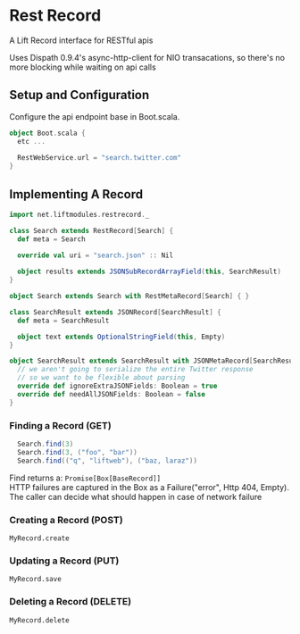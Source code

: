Rest Record
===========

A Lift Record interface for RESTful apis

Uses Dispath 0.9.4's async-http-client for NIO transacations,
so there's no more blocking while waiting on api calls

<h2>Setup and Configuration</h2>

Configure the api endpoint base in Boot.scala.

```scala
object Boot.scala {
  etc ...
   
  RestWebService.url = "search.twitter.com"
}
```

<h2>Implementing A Record</h2>

```scala
import net.liftmodules.restrecord._

class Search extends RestRecord[Search] {
  def meta = Search

  override val uri = "search.json" :: Nil
      
  object results extends JSONSubRecordArrayField(this, SearchResult)
}

object Search extends Search with RestMetaRecord[Search] { }

class SearchResult extends JSONRecord[SearchResult] {
  def meta = SearchResult

  object text extends OptionalStringField(this, Empty)
}

object SearchResult extends SearchResult with JSONMetaRecord[SearchResult] {
  // we aren't going to serialize the entire Twitter response 
  // so we want to be flexible about parsing
  override def ignoreExtraJSONFields: Boolean = true
  override def needAllJSONFields: Boolean = false 
}

```

<h3>Finding a Record (GET)</h3>

```scala
  Search.find(3)
  Search.find(3, ("foo", "bar"))
  Search.find(("q", "liftweb"), ("baz, laraz"))
```
<div>Find returns a: <code>Promise[Box[BaseRecord]]</code></div>
<div>HTTP failures are captured in the Box as a Failure("error", Http 404, Empty). 
The caller can decide what should happen in case of network failure</div>

<h3>Creating a Record (POST)</h3>
<div><code>MyRecord.create</code></div>

<h3>Updating a Record (PUT)</h3>
<div><code>MyRecord.save</code></div>

<h3>Deleting a Record (DELETE)</h3>
<div><code>MyRecord.delete</code></div>


